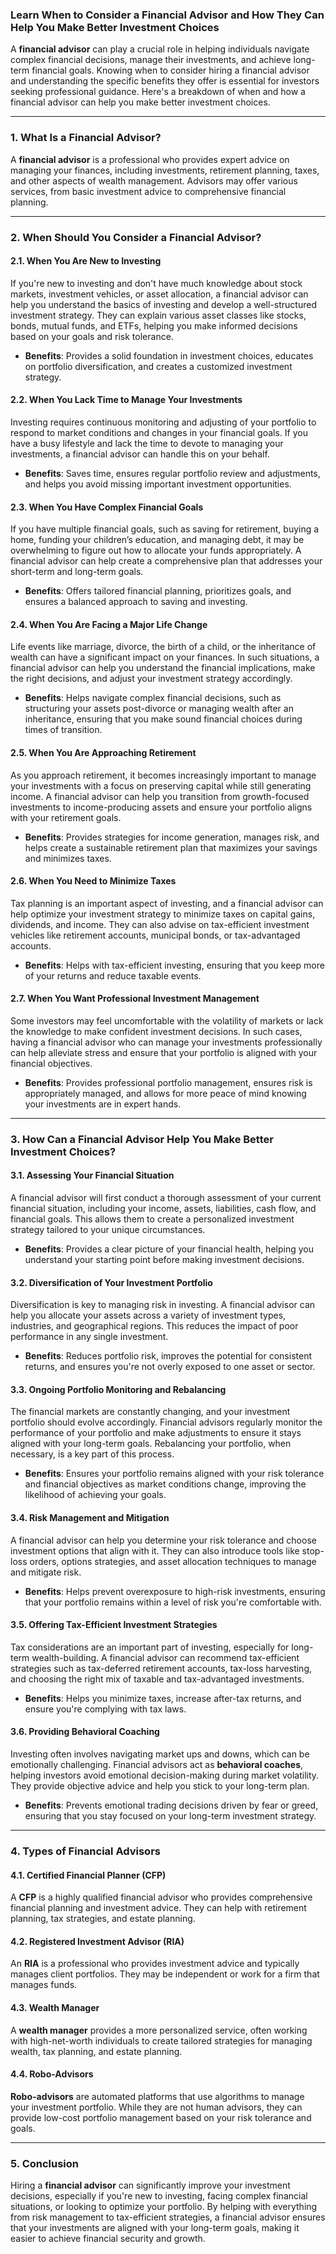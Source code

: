### Learn When to Consider a Financial Advisor and How They Can Help You Make Better Investment Choices

A **financial advisor** can play a crucial role in helping individuals navigate complex financial decisions, manage their investments, and achieve long-term financial goals. Knowing when to consider hiring a financial advisor and understanding the specific benefits they offer is essential for investors seeking professional guidance. Here's a breakdown of when and how a financial advisor can help you make better investment choices.

---

### 1. **What Is a Financial Advisor?**

A **financial advisor** is a professional who provides expert advice on managing your finances, including investments, retirement planning, taxes, and other aspects of wealth management. Advisors may offer various services, from basic investment advice to comprehensive financial planning.

---

### 2. **When Should You Consider a Financial Advisor?**

#### **2.1. When You Are New to Investing**

If you're new to investing and don't have much knowledge about stock markets, investment vehicles, or asset allocation, a financial advisor can help you understand the basics of investing and develop a well-structured investment strategy. They can explain various asset classes like stocks, bonds, mutual funds, and ETFs, helping you make informed decisions based on your goals and risk tolerance.

- **Benefits**: Provides a solid foundation in investment choices, educates on portfolio diversification, and creates a customized investment strategy.

#### **2.2. When You Lack Time to Manage Your Investments**

Investing requires continuous monitoring and adjusting of your portfolio to respond to market conditions and changes in your financial goals. If you have a busy lifestyle and lack the time to devote to managing your investments, a financial advisor can handle this on your behalf.

- **Benefits**: Saves time, ensures regular portfolio review and adjustments, and helps you avoid missing important investment opportunities.

#### **2.3. When You Have Complex Financial Goals**

If you have multiple financial goals, such as saving for retirement, buying a home, funding your children’s education, and managing debt, it may be overwhelming to figure out how to allocate your funds appropriately. A financial advisor can help create a comprehensive plan that addresses your short-term and long-term goals.

- **Benefits**: Offers tailored financial planning, prioritizes goals, and ensures a balanced approach to saving and investing.

#### **2.4. When You Are Facing a Major Life Change**

Life events like marriage, divorce, the birth of a child, or the inheritance of wealth can have a significant impact on your finances. In such situations, a financial advisor can help you understand the financial implications, make the right decisions, and adjust your investment strategy accordingly.

- **Benefits**: Helps navigate complex financial decisions, such as structuring your assets post-divorce or managing wealth after an inheritance, ensuring that you make sound financial choices during times of transition.

#### **2.5. When You Are Approaching Retirement**

As you approach retirement, it becomes increasingly important to manage your investments with a focus on preserving capital while still generating income. A financial advisor can help you transition from growth-focused investments to income-producing assets and ensure your portfolio aligns with your retirement goals.

- **Benefits**: Provides strategies for income generation, manages risk, and helps create a sustainable retirement plan that maximizes your savings and minimizes taxes.

#### **2.6. When You Need to Minimize Taxes**

Tax planning is an important aspect of investing, and a financial advisor can help optimize your investment strategy to minimize taxes on capital gains, dividends, and income. They can also advise on tax-efficient investment vehicles like retirement accounts, municipal bonds, or tax-advantaged accounts.

- **Benefits**: Helps with tax-efficient investing, ensuring that you keep more of your returns and reduce taxable events.

#### **2.7. When You Want Professional Investment Management**

Some investors may feel uncomfortable with the volatility of markets or lack the knowledge to make confident investment decisions. In such cases, having a financial advisor who can manage your investments professionally can help alleviate stress and ensure that your portfolio is aligned with your financial objectives.

- **Benefits**: Provides professional portfolio management, ensures risk is appropriately managed, and allows for more peace of mind knowing your investments are in expert hands.

---

### 3. **How Can a Financial Advisor Help You Make Better Investment Choices?**

#### **3.1. Assessing Your Financial Situation**

A financial advisor will first conduct a thorough assessment of your current financial situation, including your income, assets, liabilities, cash flow, and financial goals. This allows them to create a personalized investment strategy tailored to your unique circumstances.

- **Benefits**: Provides a clear picture of your financial health, helping you understand your starting point before making investment decisions.

#### **3.2. Diversification of Your Investment Portfolio**

Diversification is key to managing risk in investing. A financial advisor can help you allocate your assets across a variety of investment types, industries, and geographical regions. This reduces the impact of poor performance in any single investment.

- **Benefits**: Reduces portfolio risk, improves the potential for consistent returns, and ensures you're not overly exposed to one asset or sector.

#### **3.3. Ongoing Portfolio Monitoring and Rebalancing**

The financial markets are constantly changing, and your investment portfolio should evolve accordingly. Financial advisors regularly monitor the performance of your portfolio and make adjustments to ensure it stays aligned with your long-term goals. Rebalancing your portfolio, when necessary, is a key part of this process.

- **Benefits**: Ensures your portfolio remains aligned with your risk tolerance and financial objectives as market conditions change, improving the likelihood of achieving your goals.

#### **3.4. Risk Management and Mitigation**

A financial advisor can help you determine your risk tolerance and choose investment options that align with it. They can also introduce tools like stop-loss orders, options strategies, and asset allocation techniques to manage and mitigate risk.

- **Benefits**: Helps prevent overexposure to high-risk investments, ensuring that your portfolio remains within a level of risk you're comfortable with.

#### **3.5. Offering Tax-Efficient Investment Strategies**

Tax considerations are an important part of investing, especially for long-term wealth-building. A financial advisor can recommend tax-efficient strategies such as tax-deferred retirement accounts, tax-loss harvesting, and choosing the right mix of taxable and tax-advantaged investments.

- **Benefits**: Helps you minimize taxes, increase after-tax returns, and ensure you're complying with tax laws.

#### **3.6. Providing Behavioral Coaching**

Investing often involves navigating market ups and downs, which can be emotionally challenging. Financial advisors act as **behavioral coaches**, helping investors avoid emotional decision-making during market volatility. They provide objective advice and help you stick to your long-term plan.

- **Benefits**: Prevents emotional trading decisions driven by fear or greed, ensuring that you stay focused on your long-term investment strategy.

---

### 4. **Types of Financial Advisors**

#### **4.1. Certified Financial Planner (CFP)**

A **CFP** is a highly qualified financial advisor who provides comprehensive financial planning and investment advice. They can help with retirement planning, tax strategies, and estate planning.

#### **4.2. Registered Investment Advisor (RIA)**

An **RIA** is a professional who provides investment advice and typically manages client portfolios. They may be independent or work for a firm that manages funds.

#### **4.3. Wealth Manager**

A **wealth manager** provides a more personalized service, often working with high-net-worth individuals to create tailored strategies for managing wealth, tax planning, and estate planning.

#### **4.4. Robo-Advisors**

**Robo-advisors** are automated platforms that use algorithms to manage your investment portfolio. While they are not human advisors, they can provide low-cost portfolio management based on your risk tolerance and goals.

---

### 5. **Conclusion**

Hiring a **financial advisor** can significantly improve your investment decisions, especially if you're new to investing, facing complex financial situations, or looking to optimize your portfolio. By helping with everything from risk management to tax-efficient strategies, a financial advisor ensures that your investments are aligned with your long-term goals, making it easier to achieve financial security and growth.